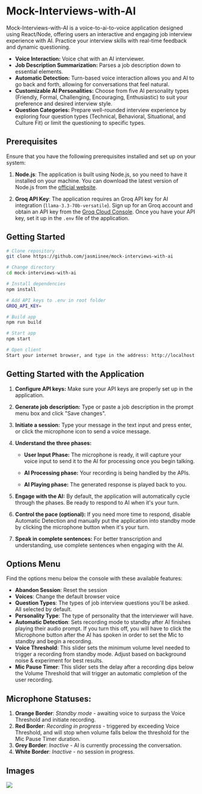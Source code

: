 # Mock-Interviews-with-AI

Mock-Interviews-with-AI is a voice-to-ai-to-voice application designed using React/Node, offering users an interactive and engaging job interview experience with AI. Practice your interview skills with real-time feedback and dynamic questioning.

- **Voice Interaction:** Voice chat with an AI interviewer.
- **Job Description Summarization:** Parses a job description down to essential elements.
- **Automatic Detection:** Turn-based voice interaction allows you and AI to go back and forth, allowing for conversations that feel natural.
- **Customizable AI Personalities:** Choose from five AI personality types (Friendly, Formal, Challenging, Encouraging, Enthusiastic) to suit your preference and desired interview style.
- **Question Categories:** Prepare well-rounded interview experience by exploring four question types (Technical, Behavioral, Situational, and Culture Fit) or limit the questioning to specific types.

## Prerequisites

Ensure that you have the following prerequisites installed and set up on your system:

1. **Node.js**: The application is built using Node.js, so you need to have it installed on your machine. You can download the latest version of Node.js from the [official website](https://nodejs.org/).

2. **Groq API Key**: The application requires an Groq API key for AI integration (`llama-3.3-70b-versatile`). Sign up for an Groq account and obtain an API key from the [Groq Cloud Console](https://console.groq.com/home). Once you have your API key, set it up in the `.env` file of the application.

## Getting Started

```bash
# Clone repository
git clone https://github.com/jasmiinee/mock-interviews-with-ai

# Change directory
cd mock-interviews-with-ai

# Install dependencies
npm install

# Add API keys to .env in root folder
GROQ_API_KEY=

# Build app
npm run build

# Start app
npm start

# Open client
Start your internet browser, and type in the address: http://localhost:3000
```

## Getting Started with the Application

1. **Configure API keys:** Make sure your API keys are properly set up in the application.

2. **Generate job description:** Type or paste a job description in the prompt menu box and click "Save changes".

3. **Initiate a session:** Type your message in the text input and press enter, or click the microphone icon to send a voice message.

4. **Understand the three phases:**

   - **User Input Phase:** The microphone is ready, it will capture your voice input to send it to the AI for processing once you begin talking.

   - **AI Processing phase:** Your recording is being handled by the APIs.

   - **AI Playing phase:** The generated response is played back to you.

5. **Engage with the AI:** By default, the application will automatically cycle through the phases. Be ready to respond to AI when it's your turn.

6. **Control the pace (optional):** If you need more time to respond, disable Automatic Detection and manually put the application into standby mode by clicking the microphone button when it's your turn.

7. **Speak in complete sentences:** For better transcription and understanding, use complete sentences when engaging with the AI.

## Options Menu

Find the options menu below the console with these available features:

- **Abandon Session**: Reset the session
- **Voices**: Change the default browser voice
- **Question Types**: The types of job interview questions you'll be asked. All selected by default.
- **Personality Type**: The type of personality that the interviewer will have.
- **Automatic Detection**: Sets recording mode to standby after AI finishes playing their audio prompt. If you turn this off, you will have to click the Microphone button after the AI has spoken in order to set the Mic to standby and begin a recording.
- **Voice Threshold**: This slider sets the minimum volume level needed to trigger a recording from standby mode. Adjust based on background noise & experiment for best results.
- **Mic Pause Timer**: This slider sets the delay after a recording dips below the Volume Threshold that will trigger an automatic completion of the user recording.

## Microphone Statuses:

1. **Orange Border**: _Standby mode_ - awaiting voice to surpass the Voice Threshold and initiate recording.
2. **Red Border**: _Recording in progress_ - triggered by exceeding Voice Threshold, and will stop when volume falls below the threshold for the Mic Pause Timer duration.
3. **Grey Border**: _Inactive_ - AI is currently processing the conversation.
4. **White Border**: _Inactive_ - no session in progress.

## Images

<img src="https://github.com/darrylschaefer/mock-interviews-with-ai/assets/119073511/50b44684-5dfb-4de8-8bdf-8038fd9498b4)"></img>

